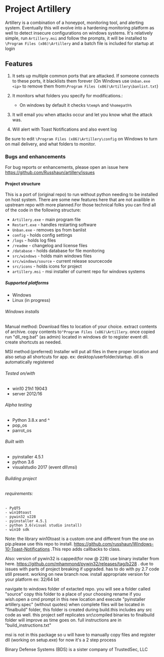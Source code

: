 # Project Artillery

Artillery is a combination of a honeypot, monitoring tool, and alerting system. Eventually this will evolve into a hardening monitoring platform as well to detect insecure configurations on windows systems. It's relatively simple, run ```Artillery.msi``` and follow the prompts, it will be installed to ```\Program Files (x86)\Artillery``` and a batch file is included for startup at login

## Features

1. It sets up multiple common ports that are attacked. If someone connects to these ports, it blacklists them forever (On Windows use ```Unban.exe <ip>``` to remove them from```\Program Files (x86)\Artillery\banlist.txt```)

2. It monitors what folders you specify for modifications.:
    - On windows by default it checks ```%temp%``` and ```%homepath%```

3. It will email you when attacks occur and let you know what the attack was.

4. Will alert with Toast Notifications and also event log

Be sure to edit ```\Program Files (x86)\Artillery\config``` on Windows to turn on mail delivery, and what folders to monitor.

### Bugs and enhancements

For bug reports or enhancements, please open an issue here https://github.com/Russhaun/artillery/issues

#### Project structure

This is a port of (original repo) to run without python needing to be installed on host system. There are some new features here that are not availible in upstream repo with more planned.For those technical folks you can find all of the code in the following structure:

- ```Artillery.exe``` - main program file
- ```Restart.exe``` - handles restarting software
- ```Unban.exe``` - removes ips from banlist
- ```config```    - holds config settings
- ```/logs```     - holds log files
- ```/readme```   - changelog and license files
- ```/database``` - holds database for file monitoring
- ```src/windows``` - holds main windows files
- ```src/windows/source``` - current release sourcecode
- ```src/icons``` - holds icons for project
- ```artillery.msi``` - msi installer of current repo for windows systems

##### Supported platforms

- Windows
- Linux (in progress)

###### Windows installs

Manual method:
  Download files to location of your choice. extract contents of archive. copy contents to```"Program Files (x86)\Artillery```. once copied run "dll_reg.bat" (as admin) located in windows dir to register event dll. create shortcuts as needed.

MSI method:(preferred)
  Installer will put all files in there proper location and also setup all shortcuts for app. ex: desktop/userfolder/startup. dll is automatically registered

###### Tested on/with

- win10 21h1 19043
- server 2012/16

###### Alpha testing

- Python 3.8.x and ^
- pop_os
- parrot_os

###### Built with

- pyinstaller 4.5.1
- python 3.6
- visualstudio 2017 (event dll\msi)

###### Building project

###### requirements:

    - PyQT5
    - win10toast
    - pywin32 v228
    - pyinstaller 4.5.1
    - python 3.6(visual studio install)
    - win10 sdk

  Note:
    the library win10toast is a custom one and different from the one on pip.please use this repo to install. https://github.com/russhaun/Windows-10-Toast-Notifications .This repo adds callbacks to class.

  Also:
    version of pywin32 is capped(for now @ 228) use binary installer from here. https://github.com/mhammond/pywin32/releases/tag/b228 . due to issues with parts of project breaking if upgraded. has to do with py 2.7 code still present. working on new branch now. install appropriate version for your platform ex: 32/64 bit

  navigate to windows folder of extacted repo. you will see a folder called "source" copy this folder to a place of your choosing rename if you wish.open a cmd prompt in this new location  and execute "pyinstaller artillery.spec" (without quotes)  when complete files will be located in "finalbuild" folder, this folder is created during build.this includes any src code as well. this project self replicates src\compiled binaries to finalbuild folder will improve as time goes on. full instructions are in "build_instructions.txt"


  
  msi is not in this package so u will have to manually copy files and register dll (working on setup.exe) for now it's a 2 step process

Binary Defense Systems (BDS) is a sister company of TrustedSec, LLC
